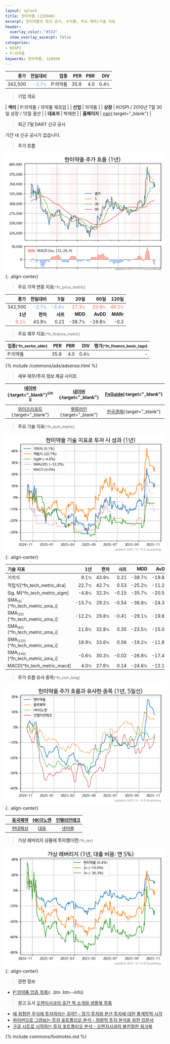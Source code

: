 ```yaml
---
layout: splash
title: 한미약품 (128940)
excerpt: 한미약품의 최근 공시, 수익률, 주요 재무/기술 지표
header:
  overlay_color: "#333"
  show_overlay_excerpt: false
categories:
- KOSPI
- P:의약품
keywords: 한미약품, 128940
---
```


| **종가** | **전일대비** | **업종** | **PER** | **PBR** | **DIV** |
| -------: | -----------: | -------: | ------: | ------: | ------: |
| 342,500 | <span style="color: cornflowerblue">-2.7<small>%</small></span> | P:의약품 | 35.8 | 4.0 | 0.4<small>%</small> |

<!-- more -->


> **기업 개요**<a id="company"></a>

| <span style="white-space:nowrap;">**섹터**</span> | P:의약품 / 의약품 제조업 |
| <span style="white-space:nowrap;">**산업**</span> | 의약품 |
| <span style="white-space:nowrap;">**상장**</span> | KOSPI / 2010년 7월 30일 상장 / 12월 결산 |
| <span style="white-space:nowrap;">**대표자**</span> | 박재현 |
| <span style="white-space:nowrap;">**홈페이지**</span> | [nan](nan){:target="_blank"} |


> **최근 7일 DART 신규 공시**<a id="dart"></a>

기간 내 신규 공시가 없습니다.


> **주가 흐름**<a id="price"></a>

![128940](/stock/images/128940.png){: .align-center}


> **주요 가격 변동 지표**<small>[^fn_price_metric]</small>

| **종가** | **전일대비** | **5일** | **20일** | **60일** | **120일** |
| -------: | -----------: | ------: | -------: | -------: | --------: |
| 342,500 | <span style="color: cornflowerblue">-2.7<small>%</small></span> | <span style="color: cornflowerblue">-3.4<small>%</small></span> | <span style="color: tomato">17.3<small>%</small></span> | <span style="color: tomato">20.6<small>%</small></span> | <span style="color: tomato">46.1<small>%</small></span> |
| **1년** | **편차** | **샤프** | **MDD** | **AvDD** | **MARr** |
| <span style="color: tomato">9.1<small>%</small></span> | 43.9<small>%</small> | 0.21 | -38.7<small>%</small> | -19.8<small>%</small> | -0.2 |


> **주요 재무 지표**<small>[^fn_finance_metric]</small>

| **업종**<small>[^fn_sector_abbr]</small> | **PER** | **PBR** | **DIV** | **평가**<small>[^fn_finance_basic_tags]</small> |
| :--------------------------------------- | ------: | ------: | ------: | ----------------------------------------------: |
| P:의약품 | 35.8 | 4.0 | 0.4<small>%</small> | - |



{% include /commons/ads/adsense.html %}

> **세부 재무/투자 정보 제공 사이트**

| [네이버](https://m.stock.naver.com/domestic/stock/128940/finance/summary){:target="_blank"}<sup><small>모바일</small></sup> | [네이버](https://finance.naver.com/item/coinfo.naver?code=128940){:target="_blank"} | [FnGuide](https://comp.fnguide.com/SVO2/ASP/SVD_Invest.asp?gicode=A128940&MenuYn=Y){:target="_blank"} |
| :---: | :---: | :---: |
| [와이즈리포트](https://comp.wisereport.co.kr/company/c1040001.aspx?cmp_cd=128940){:target="_blank"} | [밸류라인](https://www.valueline.co.kr/finance/summary/128940){:target="_blank"} | [한국경제](https://markets.hankyung.com/stock/128940/financial-summary){:target="_blank"} |


> **주요 기술 지표**<small>[^fn_tech_metric]</small>


![128940](/stock/images/128940_tech.png){: .align-center}

| **기술 지표** | **1년** | **편차** | **샤프** | **MDD** | **AvDD** |
| :------------ | ------: | -----------: | -------: | ------: | -------: |
| 거치식 | 9.1<small>%</small> | 43.9<small>%</small> | 0.21 | -38.7<small>%</small> | -19.8<small>%</small> |
| 적립식[^fn_tech_metric_dca] | 22.7<small>%</small> | 42.7<small>%</small> | 0.53 | -25.2<small>%</small> | -11.2<small>%</small> |
| Sig. M[^fn_tech_metric_sigm] | -4.8<small>%</small> | 32.3<small>%</small> | -0.15 | -35.7<small>%</small> | -20.5<small>%</small> |
| SMA<small><sub>(5)</sub></small>[^fn_tech_metric_sma_i] | -15.7<small>%</small> | 29.2<small>%</small> | -0.54 | -36.8<small>%</small> | -24.3<small>%</small> |
| SMA<small><sub>(20)</sub></small>[^fn_tech_metric_sma_i] | -12.2<small>%</small> | 29.8<small>%</small> | -0.41 | -29.1<small>%</small> | -19.8<small>%</small> |
| SMA<small><sub>(60)</sub></small>[^fn_tech_metric_sma_i] | 11.6<small>%</small> | 32.8<small>%</small> | 0.35 | -23.5<small>%</small> | -15.0<small>%</small> |
| SMA<small><sub>(120)</sub></small>[^fn_tech_metric_sma_i] | 18.9<small>%</small> | 33.6<small>%</small> | 0.56 | -19.2<small>%</small> | -11.8<small>%</small> |
| SMA<small><sub>(240)</sub></small>[^fn_tech_metric_sma_i] | -0.6<small>%</small> | 30.3<small>%</small> | -0.02 | -26.8<small>%</small> | -17.4<small>%</small> |
| MACD[^fn_tech_metric_macd] | 4.0<small>%</small> | 27.6<small>%</small> | 0.14 | -24.6<small>%</small> | -12.1<small>%</small> |


> **주가 흐름 유사 종목**<a id="corr"></a><small>[^fn_corr_long]</small>

![128940](/stock/images/128940_corr.png){: .align-center}

|       | [동국제약](/086450/) | [HK이노엔](/195940/) | [인텔리안테크](/189300/) |
| :---: | :------------------------------------: | :------------------------------------: | :------------------------------------: |
|       | [현대해상](/001450/) | [대웅](/003090/) | [넷마블](/251270/) |


> **가상 레버리지 상품에 투자했다면**<a id="2x"></a><small>[^fn_lev]</small>

![128940](/stock/images/128940_2x.png){: .align-center}


> **관련 정보**

- [P:의약품 업종 목록](/stats/sector/kospi_업종_의약품_종목/){: .btn .btn--info}

> **참고 도서** [오렌지사과의 출간 책 소개와 샘플북 목록](https://kongdori.tistory.com/691)

- [왜 위험한 주식에 투자하라는 걸까? - 장기 투자와 분산 투자에 대한 통계학적 시각](https://kongdori.tistory.com/421)
- [파이썬으로 그려보는 투자 포트폴리오 분석  - 정량적 투자 분석을 위한 입문서](https://kongdori.tistory.com/643)
- [구글 시트로 시작하는 투자 포트폴리오 분석 - 오렌지사과의 불친절한 워크북](https://kongdori.tistory.com/449)


{% include commons/footnotes.md %}